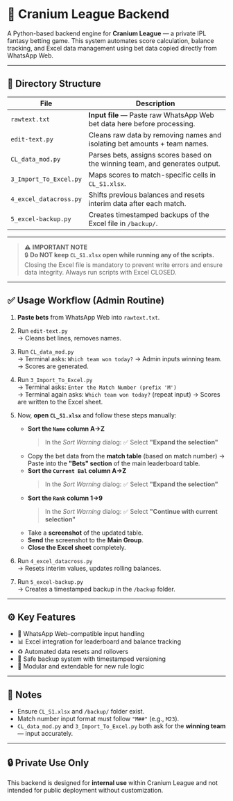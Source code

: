 # 🧠 Cranium League Backend

A Python-based backend engine for **Cranium League** — a private IPL fantasy betting game. This system automates score calculation, balance tracking, and Excel data management using bet data copied directly from WhatsApp Web.

---

## 📁 Directory Structure

| File                  | Description                                                                 |
|-----------------------|-----------------------------------------------------------------------------|
| `rawtext.txt`         |  **Input file** — Paste raw WhatsApp Web bet data here before processing. |
| `edit-text.py`        | Cleans raw data by removing names and isolating bet amounts + team names.   |
| `CL_data_mod.py`      | Parses bets, assigns scores based on the winning team, and generates output.|
| `3_Import_To_Excel.py`| Maps scores to match-specific cells in `CL_S1.xlsx`.                        |
| `4_excel_datacross.py`| Shifts previous balances and resets interim data after each match.          |
| `5_excel-backup.py`   | Creates timestamped backups of the Excel file in `/backup/`.                |

---

> ⚠️ **IMPORTANT NOTE**  
> 🔒 **Do NOT keep `CL_S1.xlsx` open while running any of the scripts.**  
> Closing the Excel file is mandatory to prevent write errors and ensure data integrity. Always run scripts with Excel CLOSED.

---

## ✅ Usage Workflow (Admin Routine)

1. **Paste bets** from WhatsApp Web into `rawtext.txt`.
2. Run `edit-text.py`  
   → Cleans bet lines, removes names.
3. Run `CL_data_mod.py`  
   → Terminal asks: `Which team won today?` → Admin inputs winning team.  
   → Scores are generated.
4. Run `3_Import_To_Excel.py`  
   → Terminal asks: `Enter the Match Number (prefix 'M')`  
   → Terminal again asks: `Which team won today?` (repeat input)
   → Scores are written to the Excel sheet.

5. Now, **open `CL_S1.xlsx`** and follow these steps manually:
   - **Sort the `Name` column A→Z**
     > In the *Sort Warning* dialog: ✅ Select **"Expand the selection"**
   - Copy the bet data from the **match table** (based on match number)
     → Paste into the **"Bets" section** of the main leaderboard table.
   - **Sort the `Current Bal` column A→Z**
     > In the *Sort Warning* dialog: ✅ Select **"Expand the selection"**
   - **Sort the `Rank` column 1→9**
     > In the *Sort Warning* dialog: ✅ Select **"Continue with current selection"**
   - Take a **screenshot** of the updated table.
   - **Send** the screenshot to the **Main Group**.
   - **Close the Excel sheet** completely.

6. Run `4_excel_datacross.py`  
   → Resets interim values, updates rolling balances.
7. Run `5_excel-backup.py`  
   → Creates a timestamped backup in the `/backup` folder.

---

## ⚙️ Key Features

- 🧾 WhatsApp Web-compatible input handling  
- 📊 Excel integration for leaderboard and balance tracking  
- ♻️ Automated data resets and rollovers  
- 💾 Safe backup system with timestamped versioning  
- 🔧 Modular and extendable for new rule logic

---

## 📌 Notes

- Ensure `CL_S1.xlsx` and `/backup/` folder exist.
- Match number input format must follow `"M##"` (e.g., `M23`).
- `CL_data_mod.py` and `3_Import_To_Excel.py` both ask for the **winning team** — input accurately.

---

## 🔒 Private Use Only

This backend is designed for **internal use** within Cranium League and not intended for public deployment without customization.

